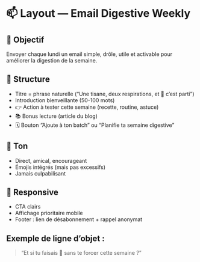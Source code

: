 # 📫 Layout — Email Digestive Weekly

## 🎯 Objectif
Envoyer chaque lundi un email simple, drôle, utile et activable pour améliorer la digestion de la semaine.

## 📐 Structure

- Titre = phrase naturelle (“Une tisane, deux respirations, et 💩 c’est parti”)
- Introduction bienveillante (50-100 mots)
- 👉 Action à tester cette semaine (recette, routine, astuce)
- 📚 Bonus lecture (article du blog)
- 🗓️ Bouton “Ajoute à ton batch” ou “Planifie ta semaine digestive”

## 💬 Ton
- Direct, amical, encourageant
- Émojis intégrés (mais pas excessifs)
- Jamais culpabilisant

## 📱 Responsive
- CTA clairs
- Affichage prioritaire mobile
- Footer : lien de désabonnement + rappel anonymat

## Exemple de ligne d’objet :
> “Et si tu faisais 💩 sans te forcer cette semaine ?”

